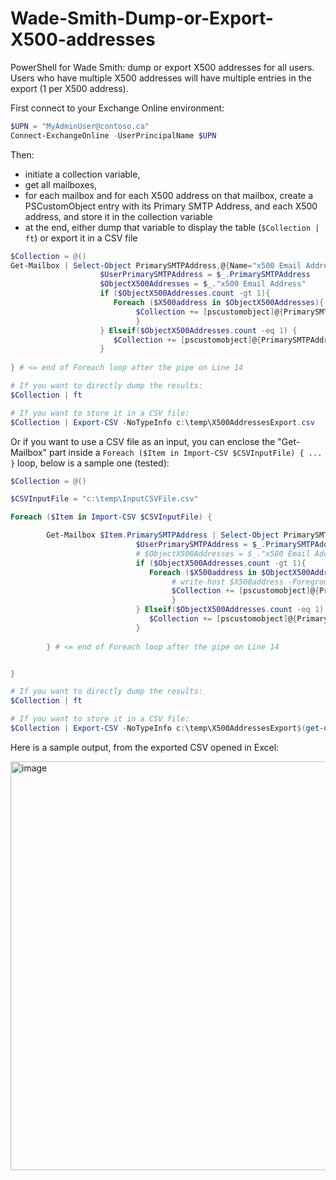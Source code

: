 # Wade-Smith-Dump-or-Export-X500-addresses
PowerShell for Wade Smith: dump or export X500 addresses for all users. Users who have multiple X500 addresses will have multiple entries in the export (1 per X500 address).

First connect to your Exchange Online environment:

```PowerShell
$UPN = "MyAdminUser@contoso.ca"
Connect-ExchangeOnline -UserPrincipalName $UPN
```

Then:
- initiate a collection variable,
- get all mailboxes,
- for each mailbox and for each X500 address on that mailbox, create a PSCustomObject entry with its Primary SMTP Address, and each X500 address, and store it in the collection variable
- at the end, either dump that variable to display the table (```$Collection | ft```) or export it in a CSV file

```PowerShell
$Collection = @()
Get-Mailbox | Select-Object PrimarySMTPAddress,@{Name="x500 Email Address";Expression={$_.EmailAddresses |Where-Object {$_ -match "x500:*"}}} | Foreach {
                    $UserPrimarySMTPAddress = $_.PrimarySMTPAddress
                    $ObjectX500Addresses = $_."x500 Email Address"
                    if ($ObjectX500Addresses.count -gt 1){
                       Foreach ($X500address in $ObjectX500Addresses){ 
                            $Collection += [pscustomobject]@{PrimarySMTPAddress = $UserPrimarySMTPAddress; 'x500 Email Address' = $X500address}
                            }
                    } Elseif($ObjectX500Addresses.count -eq 1) {
                       $Collection += [pscustomobject]@{PrimarySMTPAddress = $UserPrimarySMTPAddress; 'x500 Email Address' = $ObjectX500Addresses}
                    }
                    
} # <= end of Foreach loop after the pipe on Line 14

# If you want to directly dump the results:
$Collection | ft

# If you want to store it in a CSV file:
$Collection | Export-CSV -NoTypeInfo c:\temp\X500AddressesExport.csv
```

Or if you want to use a CSV file as an input, you can enclose the "Get-Mailbox" part inside a ```Foreach ($Item in Import-CSV $CSVInputFile) { ... }``` loop, below is a sample one (tested):

```PowerShell
$Collection = @()

$CSVInputFile = "c:\temp\InputCSVFile.csv"

Foreach ($Item in Import-CSV $CSVInputFile) {

        Get-Mailbox $Item.PrimarySMTPAddress | Select-Object PrimarySMTPAddress,@{Name="x500 Email Address";Expression={$_.EmailAddresses |Where-Object {$_ -match "smtp:*"}}} | Foreach {
                            $UserPrimarySMTPAddress = $_.PrimarySMTPAddress
                            # $ObjectX500Addresses = $_."x500 Email Address"
                            if ($ObjectX500Addresses.count -gt 1){
                               Foreach ($X500address in $ObjectX500Addresses){ 
                                    # write-host $X500address -ForegroundColor Green
                                    $Collection += [pscustomobject]@{PrimarySMTPAddress = $UserPrimarySMTPAddress; 'x500 Email Address' = $X500address}
                                    }
                            } Elseif($ObjectX500Addresses.count -eq 1) {
                               $Collection += [pscustomobject]@{PrimarySMTPAddress = $UserPrimarySMTPAddress; 'x500 Email Address' = $ObjectX500Addresses}
                            }
                    
        } # <= end of Foreach loop after the pipe on Line 14


}

# If you want to directly dump the results:
$Collection | ft

# If you want to store it in a CSV file:
$Collection | Export-CSV -NoTypeInfo c:\temp\X500AddressesExport$(get-date -F "ddMMyyyy_hh-mm-ss").csv
```


Here is a sample output, from the exported CSV opened in Excel:

<img width="654" alt="image" src="https://github.com/SammyKrosoft/Wade-Smith-Dump-or-Export-X500-addresses/assets/33433229/7185b289-f059-46d5-979b-115da64ff23b" width = 100%>
